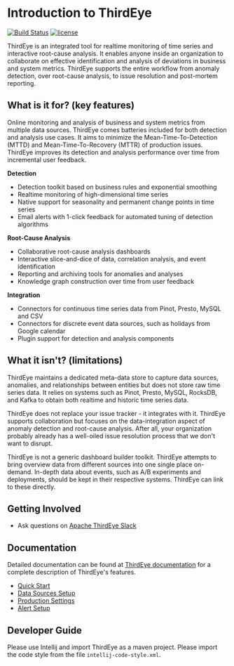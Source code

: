 # Introduction to ThirdEye
[![Build Status](https://api.travis-ci.org/apache/incubator-pinot.svg?branch=master)](https://travis-ci.org/apache/incubator-pinot) [![license](https://img.shields.io/github/license/linkedin/pinot.svg)](LICENSE)

ThirdEye is an integrated tool for realtime monitoring of time series and interactive root-cause analysis. It enables anyone inside an organization to collaborate on effective identification and analysis of deviations in business and system metrics. ThirdEye supports the entire workflow from anomaly detection, over root-cause analysis, to issue resolution and post-mortem reporting.

## What is it for? (key features)

Online monitoring and analysis of business and system metrics from multiple data sources. ThirdEye comes batteries included for both detection and analysis use cases. It aims to minimize the Mean-Time-To-Detection (MTTD) and Mean-Time-To-Recovery (MTTR) of production issues. ThirdEye improves its detection and analysis performance over time from incremental user feedback.

**Detection**
* Detection toolkit based on business rules and exponential smoothing
* Realtime monitoring of high-dimensional time series
* Native support for seasonality and permanent change points in time series
* Email alerts with 1-click feedback for automated tuning of detection algorithms

**Root-Cause Analysis**
* Collaborative root-cause analysis dashboards
* Interactive slice-and-dice of data, correlation analysis, and event identification
* Reporting and archiving tools for anomalies and analyses
* Knowledge graph construction over time from user feedback

**Integration**
* Connectors for continuous time series data from Pinot, Presto, MySQL and CSV
* Connectors for discrete event data sources, such as holidays from Google calendar
* Plugin support for detection and analysis components

## What it isn't? (limitations)

ThirdEye maintains a dedicated meta-data store to capture data sources, anomalies, and relationships between entities but does not store raw time series data. It relies on systems such as Pinot, Presto, MySQL, RocksDB, and Kafka to obtain both realtime and historic time series data.

ThirdEye does not replace your issue tracker - it integrates with it. ThirdEye supports collaboration but focuses on the data-integration aspect of anomaly detection and root-cause analysis. After all, your organization probably already has a well-oiled issue resolution process that we don't want to disrupt.

ThirdEye is not a generic dashboard builder toolkit. ThirdEye attempts to bring overview data from different sources into one single place on-demand. In-depth data about events, such as A/B experiments and deployments, should be kept in their respective systems. ThirdEye can link to these directly.

## Getting Involved
 
 - Ask questions on [Apache ThirdEye Slack](https://communityinviter.com/apps/apache-thirdeye/apache-thirdeye)

## Documentation

Detailed documentation can be found at [ThirdEye documentation](https://thirdeye.readthedocs.io) for a complete description of ThirdEye's features.

- [Quick Start](https://thirdeye.readthedocs.io/en/latest/quick_start.html)
- [Data Sources Setup](https://thirdeye.readthedocs.io/en/latest/datasources.html)
- [Production Settings](https://thirdeye.readthedocs.io/en/latest/production.html)
- [Alert Setup](https://thirdeye.readthedocs.io/en/latest/alert_setup.html)

## Developer Guide

Please use Intellij and import ThirdEye as a maven project. Please import the code style from the file `intellij-code-style.xml`.
